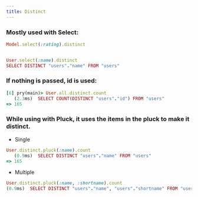 ```yaml
---
title: Distinct
---
```


### Mostly used with Select:
```rb
Model.select(:rating).distinct


User.select(:name).distinct
SELECT DISTINCT "users"."name" FROM "users"
```

### If nothing is passed, id is used:
```rb
[6] pry(main)> User.all.distinct.count
   (2.3ms)  SELECT COUNT(DISTINCT "users"."id") FROM "users"
=> 165
```

### While using with Pluck, it uses the items in the pluck to make it distinct.
- Single
```rb
User.distinct.pluck(:name).count
   (0.9ms)  SELECT DISTINCT "users"."name" FROM "users"
=> 165
```

- Multiple
```rb
User.distinct.pluck(:name, :shortname).count
(0.9ms)  SELECT DISTINCT "users"."name", "users"."shortname" FROM "users"
```
